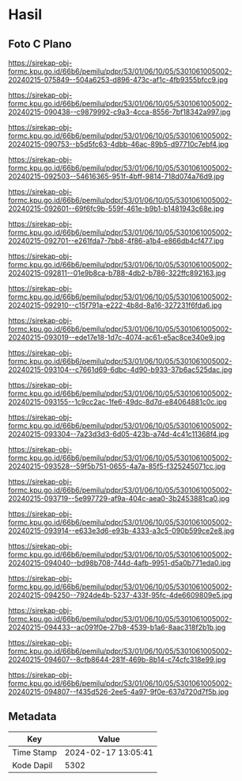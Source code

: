 # Hasil

## Foto C Plano

https://sirekap-obj-formc.kpu.go.id/66b6/pemilu/pdpr/53/01/06/10/05/5301061005002-20240215-075849--504a6253-d896-473c-af1c-4fb9355bfcc9.jpg

https://sirekap-obj-formc.kpu.go.id/66b6/pemilu/pdpr/53/01/06/10/05/5301061005002-20240215-090438--c9879992-c9a3-4cca-8556-7bf18342a997.jpg

https://sirekap-obj-formc.kpu.go.id/66b6/pemilu/pdpr/53/01/06/10/05/5301061005002-20240215-090753--b5d5fc63-4dbb-46ac-89b5-d97710c7ebf4.jpg

https://sirekap-obj-formc.kpu.go.id/66b6/pemilu/pdpr/53/01/06/10/05/5301061005002-20240215-092503--54616365-951f-4bff-9814-718d074a76d9.jpg

https://sirekap-obj-formc.kpu.go.id/66b6/pemilu/pdpr/53/01/06/10/05/5301061005002-20240215-092601--69f6fc9b-559f-461e-b9b1-b1481943c68e.jpg

https://sirekap-obj-formc.kpu.go.id/66b6/pemilu/pdpr/53/01/06/10/05/5301061005002-20240215-092701--e261fda7-7bb8-4f86-a1b4-e866db4cf477.jpg

https://sirekap-obj-formc.kpu.go.id/66b6/pemilu/pdpr/53/01/06/10/05/5301061005002-20240215-092811--01e9b8ca-b788-4db2-b786-322ffc892163.jpg

https://sirekap-obj-formc.kpu.go.id/66b6/pemilu/pdpr/53/01/06/10/05/5301061005002-20240215-092910--c15f791a-e222-4b8d-8a16-327231f6fda6.jpg

https://sirekap-obj-formc.kpu.go.id/66b6/pemilu/pdpr/53/01/06/10/05/5301061005002-20240215-093019--ede17e18-1d7c-4074-ac61-e5ac8ce340e9.jpg

https://sirekap-obj-formc.kpu.go.id/66b6/pemilu/pdpr/53/01/06/10/05/5301061005002-20240215-093104--c7661d69-6dbc-4d90-b933-37b6ac525dac.jpg

https://sirekap-obj-formc.kpu.go.id/66b6/pemilu/pdpr/53/01/06/10/05/5301061005002-20240215-093155--1c9cc2ac-1fe6-49dc-8d7d-e84064881c0c.jpg

https://sirekap-obj-formc.kpu.go.id/66b6/pemilu/pdpr/53/01/06/10/05/5301061005002-20240215-093304--7a23d3d3-6d05-423b-a74d-4c41c11368f4.jpg

https://sirekap-obj-formc.kpu.go.id/66b6/pemilu/pdpr/53/01/06/10/05/5301061005002-20240215-093528--59f5b751-0655-4a7a-85f5-f325245071cc.jpg

https://sirekap-obj-formc.kpu.go.id/66b6/pemilu/pdpr/53/01/06/10/05/5301061005002-20240215-093719--5e997729-af9a-404c-aea0-3b2453881ca0.jpg

https://sirekap-obj-formc.kpu.go.id/66b6/pemilu/pdpr/53/01/06/10/05/5301061005002-20240215-093914--e633e3d6-e93b-4333-a3c5-090b599ce2e8.jpg

https://sirekap-obj-formc.kpu.go.id/66b6/pemilu/pdpr/53/01/06/10/05/5301061005002-20240215-094040--bd98b708-744d-4afb-9951-d5a0b771eda0.jpg

https://sirekap-obj-formc.kpu.go.id/66b6/pemilu/pdpr/53/01/06/10/05/5301061005002-20240215-094250--7924de4b-5237-433f-95fc-4de6609809e5.jpg

https://sirekap-obj-formc.kpu.go.id/66b6/pemilu/pdpr/53/01/06/10/05/5301061005002-20240215-094433--ac091f0e-27b8-4539-b1a6-8aac318f2b1b.jpg

https://sirekap-obj-formc.kpu.go.id/66b6/pemilu/pdpr/53/01/06/10/05/5301061005002-20240215-094607--8cfb8644-281f-469b-8b14-c74cfc318e99.jpg

https://sirekap-obj-formc.kpu.go.id/66b6/pemilu/pdpr/53/01/06/10/05/5301061005002-20240215-094807--f435d526-2ee5-4a97-9f0e-637d720d7f5b.jpg


## Metadata

| Key        | Value               |
| ---------- | ------------------- |
| Time Stamp | 2024-02-17 13:05:41 |
| Kode Dapil | 5302                |



